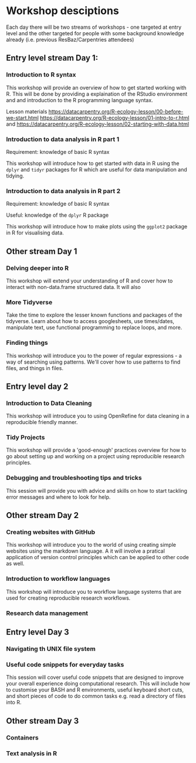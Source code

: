 # Workshop desciptions

Each day there will be two streams of workshops - one targeted at entry level and the other targeted for people with some background knowledge already (i.e. previous ResBaz/Carpentries attendees)

## Entry level stream Day 1: 


### Introduction to R syntax

This workshop will provide an overview of how to get started working with R. This will be done by providing a explaination of the RStudio environment and and introduction to the R programming language syntax.

Lesson materials https://datacarpentry.org/R-ecology-lesson/00-before-we-start.html https://datacarpentry.org/R-ecology-lesson/01-intro-to-r.html and https://datacarpentry.org/R-ecology-lesson/02-starting-with-data.html 

### Introduction to data analysis in R part 1

Requirement: knowledge of basic R syntax

This workshop will introduce how to get started with data in R using the `dplyr` and `tidyr` packages for R which are useful for data manipulation and tidying.

### Introduction to data analysis in R part 2

Requirement: knowledge of basic R syntax

Useful: knowledge of the `dplyr` R package

This workshop will introduce how to make plots using the `ggplot2` package in R for visualising data. 


## Other stream Day 1

### Delving deeper into R

This workshop will extend your understanding of R and cover how to interact with non-data.frame structured data. It will also 

### More Tidyverse

Take the time to explore the lesser known functions and packages of the tidyverse. Learn about how to access googlesheets, use times/dates, manipulate text, use functional programming to replace loops, and more.

### Finding things

This workshop will introduce you to the power of regular expressions - a way of searching using patterns. We'll cover how to use patterns to find files, and things in files.


## Entry level day 2

### Introduction to Data Cleaning

This workshop will introduce you to using OpenRefine for data cleaning in a reproducible friendly manner.

### Tidy Projects

This workshop will provide a 'good-enough' practices overview for how to go about setting up and working on a project using reproducible research principles.

### Debugging and troubleshooting tips and tricks

This session will provide you with advice and skills on how to start tackling error messages and where to look for help.

## Other stream Day 2

### Creating websites with GitHub

This workshop will introduce you to the world of using creating simple websites using the markdown language. A it will involve a pratical application of version control principles which can be applied to other code as well. 

### Introduction to workflow languages

This workshop will introduce you to workflow language systems that are used for creating reproducible research workflows.

### Research data management


## Entry level Day 3

### Navigating th UNIX file system



### Useful code snippets for everyday tasks

This session will cover useful code snippets that are designed to improve your overall experience doing computational research. This will include how to customise your BASH and R environments, useful keyboard short cuts, and short pieces of code to do common tasks e.g. read a directory of files into R.

## Other stream Day 3

### Containers

### Text analysis in R
